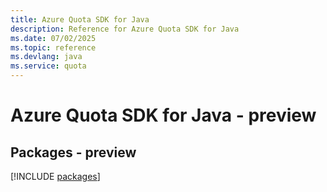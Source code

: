 ```yaml
---
title: Azure Quota SDK for Java
description: Reference for Azure Quota SDK for Java
ms.date: 07/02/2025
ms.topic: reference
ms.devlang: java
ms.service: quota
---
```

# Azure Quota SDK for Java - preview
## Packages - preview
[!INCLUDE [packages](quota-index.md)]